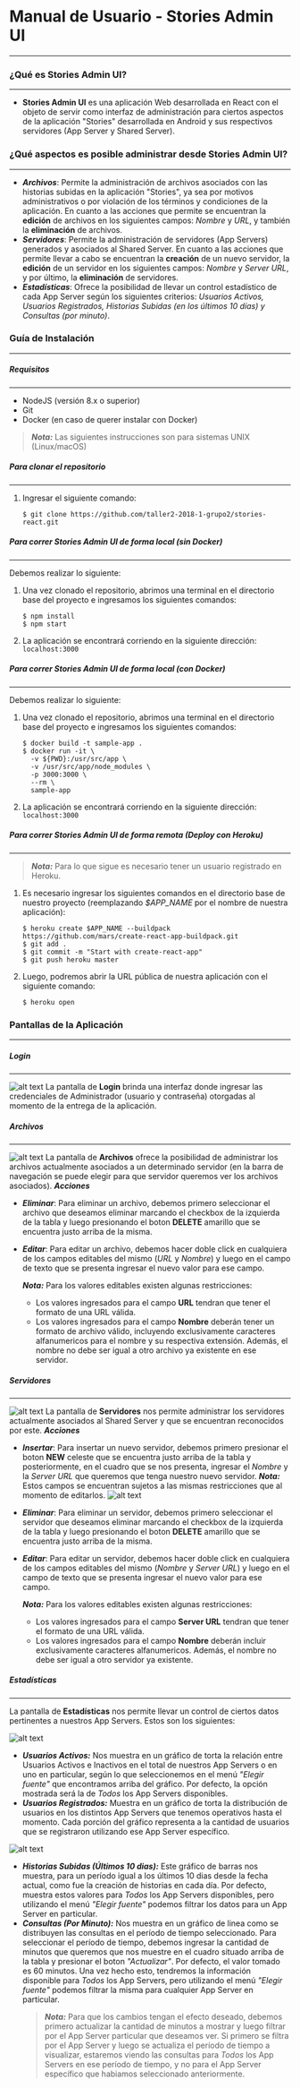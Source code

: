 # Manual de Usuario - Stories Admin UI
---
### ¿Qué es Stories Admin UI?
---
* **Stories Admin UI** es una aplicación Web desarrollada en React con el objeto de servir como interfaz de administración para ciertos aspectos de la aplicación "Stories" desarrollada en Android y sus respectivos servidores (App Server y Shared Server). 

### ¿Qué aspectos es posible administrar desde Stories Admin UI?
---
* ***Archivos***: Permite la administración de archivos asociados con las historias subidas en la aplicación "Stories", ya sea por motivos administrativos o por violación de los términos y condiciones de la aplicación.
En cuanto a las acciones que permite se encuentran la **edición** de archivos en los siguientes campos: *Nombre* y *URL*, y también la **eliminación** de archivos.
* ***Servidores***: Permite la administración de servidores (App Servers) generados y asociados al Shared Server. 
En cuanto a las acciones que permite llevar a cabo se encuentran la **creación** de un nuevo servidor, la **edición** de un servidor en los siguientes campos: *Nombre* y *Server URL*, y por último, la **eliminación** de servidores.
* ***Estadísticas***: Ofrece la posibilidad de llevar un control estadístico de cada App Server según los siguientes criterios: *Usuarios Activos, Usuarios Registrados, Historias Subidas (en los últimos 10 días) y Consultas (por minuto)*.

### Guía de Instalación
---
##### Requisitos
---
* NodeJS (versión 8.x o superior)
* Git
* Docker (en caso de querer instalar con Docker)
> ***Nota:*** Las siguientes instrucciones son para sistemas UNIX (Linux/macOS)
##### Para clonar el repositorio
---
1. Ingresar el siguiente comando:
    ```
    $ git clone https://github.com/taller2-2018-1-grupo2/stories-react.git
    ```
##### Para correr Stories Admin UI de forma local (sin Docker)
---
Debemos realizar lo siguiente:
1. Una vez clonado el repositorio, abrimos una terminal en el directorio base del proyecto e ingresamos los siguientes comandos:
    ```
    $ npm install
    $ npm start
    ```

2. La aplicación se encontrará corriendo en la siguiente dirección: `localhost:3000`

##### Para correr Stories Admin UI de forma local (con Docker)
---
Debemos realizar lo siguiente:
1. Una vez clonado el repositorio, abrimos una terminal en el directorio base del proyecto e ingresamos los siguientes comandos:
    ```
    $ docker build -t sample-app .
    $ docker run -it \
      -v ${PWD}:/usr/src/app \
      -v /usr/src/app/node_modules \
      -p 3000:3000 \
      --rm \
      sample-app
    ```

2. La aplicación se encontrará corriendo en la siguiente dirección: `localhost:3000`

##### Para correr Stories Admin UI de forma remota (Deploy con Heroku)
---
> ***Nota:*** Para lo que sigue es necesario tener un usuario registrado en Heroku.

1. Es necesario ingresar los siguientes comandos en el directorio base de nuestro proyecto (reemplazando *$APP_NAME* por el nombre de nuestra aplicación):
    ```
    $ heroku create $APP_NAME --buildpack https://github.com/mars/create-react-app-buildpack.git
    $ git add .
    $ git commit -m "Start with create-react-app"
    $ git push heroku master
    ```

2. Luego, podremos abrir la URL pública de nuestra aplicación con el siguiente comando:
    ```
    $ heroku open
    ```

### Pantallas de la Aplicación
---
##### Login
---
![alt text](https://github.com/taller2-2018-1-grupo2/stories-react/raw/master/docs/images/login.png "Logo Title Text 1")
La pantalla de **Login** brinda una interfaz donde ingresar las credenciales de Administrador (usuario y contraseña) otorgadas al momento de la entrega de la aplicación.
##### Archivos
---
![alt text](https://github.com/taller2-2018-1-grupo2/stories-react/raw/master/docs/images/files.png "Logo Title Text 1")
La pantalla de **Archivos** ofrece la posibilidad de administrar los archivos actualmente asociados a un determinado servidor (en la barra de navegación se puede elegir para que servidor queremos ver los archivos asociados). 
***Acciones***
* ***Eliminar***: Para eliminar un archivo, debemos primero seleccionar el archivo que deseamos eliminar marcando el checkbox de la izquierda de la tabla y luego presionando el boton **DELETE** amarillo que se encuentra justo arriba de la misma.
* ***Editar***: Para editar un archivo, debemos hacer doble click en cualquiera de los campos editables del mismo (*URL* y *Nombre*) y luego en el campo de texto que se presenta ingresar el nuevo valor para ese campo.
    
    ***Nota:*** Para los valores editables existen algunas restricciones:
    - Los valores ingresados para el campo **URL** tendran que tener el formato de una URL válida.
    - Los valores ingresados para el campo **Nombre** deberán tener un formato de archivo válido, incluyendo exclusivamente caracteres alfanumericos para el nombre y su respectiva extensión. Además, el nombre no debe ser igual a otro archivo ya existente en ese servidor.

##### Servidores
---
![alt text](https://github.com/taller2-2018-1-grupo2/stories-react/raw/master/docs/images/servers.png "Logo Title Text 1")
La pantalla de **Servidores** nos permite administrar los servidores actualmente asociados al Shared Server y que se encuentran reconocidos por este.
***Acciones***

* ***Insertar***: Para insertar un nuevo servidor, debemos primero presionar el boton **NEW** celeste que se encuentra justo arriba de la tabla y posteriormente, en el cuadro que se nos presenta, ingresar el *Nombre* y la *Server URL* que queremos que tenga nuestro nuevo servidor. 
***Nota:*** Estos campos se encuentran sujetos a las mismas restricciones que al momento de editarlos.
![alt text](https://github.com/taller2-2018-1-grupo2/stories-react/raw/master/docs/images/insertModal.png "Logo Title Text 1")
* ***Eliminar***: Para eliminar un servidor, debemos primero seleccionar el servidor que deseamos eliminar marcando el checkbox de la izquierda de la tabla y luego presionando el boton **DELETE** amarillo que se encuentra justo arriba de la misma.
* ***Editar***: Para editar un servidor, debemos hacer doble click en cualquiera de los campos editables del mismo (*Nombre* y *Server URL*) y luego en el campo de texto que se presenta ingresar el nuevo valor para ese campo.
    
    ***Nota:*** Para los valores editables existen algunas restricciones:
    - Los valores ingresados para el campo **Server URL** tendran que tener el formato de una URL válida.
    - Los valores ingresados para el campo **Nombre** deberán incluir exclusivamente caracteres alfanumericos. Además, el nombre no debe ser igual a otro servidor ya existente.

##### Estadísticas
---
La pantalla de **Estadísticas** nos permite llevar un control de ciertos datos pertinentes a nuestros App Servers. Estos son los siguientes:

![alt text](https://github.com/taller2-2018-1-grupo2/stories-react/raw/master/docs/images/stats1.png "Logo Title Text 1")

* ***Usuarios Activos:*** Nos muestra en un gráfico de torta la relación entre Usuarios Activos e Inactivos en el total de nuestros App Servers o en uno en particular, según lo que seleccionemos en el menú *"Elegir fuente"* que encontramos arriba del gráfico. Por defecto, la opción mostrada será la de *Todos* los App Servers disponibles. 
* ***Usuarios Registrados:*** Muestra en un gráfico de torta la distribución de usuarios en los distintos App Servers que tenemos operativos hasta el momento. Cada porción del gráfico representa a la cantidad de usuarios que se registraron utilizando ese App Server específico.

![alt text](https://github.com/taller2-2018-1-grupo2/stories-react/raw/master/docs/images/stats2.png "Logo Title Text 1")

* ***Historias Subidas (Últimos 10 dias):*** Este gráfico de barras nos muestra, para un período igual a los últimos 10 dias desde la fecha actual, como fue la creación de historias en cada día. Por defecto, muestra estos valores para *Todos* los App Servers disponibles, pero utilizando el menú *"Elegir fuente"* podemos filtrar los datos para un App Server en particular.
* ***Consultas (Por Minuto):*** Nos muestra en un gráfico de linea como se distribuyen las consultas en el período de tiempo seleccionado.
Para seleccionar el período de tiempo, debemos ingresar la cantidad de minutos que queremos que nos muestre en el cuadro situado arriba de la tabla y presionar el boton *"Actualizar"*. Por defecto, el valor tomado es 60 minutos.
Una vez hecho esto, tendremos la información disponible para *Todos* los App Servers, pero utilizando el menú *"Elegir fuente"* podemos filtrar la misma para cualquier App Server en particular.
    > ***Nota:*** Para que los cambios tengan el efecto deseado, debemos primero actualizar la cantidad de minutos a mostrar y luego filtrar por el App Server particular que deseamos ver. Si primero se filtra por el App Server y luego se actualiza el período de tiempo a visualizar, estaremos viendo las consultas para *Todos* los App Servers en ese período de tiempo, y no para el App Server específico que habiamos seleccionado anteriormente.